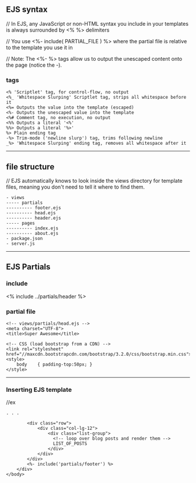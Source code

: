 EJS syntax
----------


// In EJS, any JavaScript or non-HTML syntax you include in your templates is always surrounded by <% %> delimiters

// You use <%- include( PARTIAL_FILE ) %> where the partial file is relative to the template you use it in

// Note: The <%- %> tags allow us to output the unescaped content onto the page (notice the -).



### tags

```
<% 'Scriptlet' tag, for control-flow, no output
<%_ 'Whitespace Slurping' Scriptlet tag, strips all whitespace before it
<%= Outputs the value into the template (escaped)
<%- Outputs the unescaped value into the template
<%# Comment tag, no execution, no output
<%% Outputs a literal '<%'
%%> Outputs a literal '%>'
%> Plain ending tag
-%> Trim-mode ('newline slurp') tag, trims following newline
_%> 'Whitespace Slurping' ending tag, removes all whitespace after it
```





------------------------------------------------------------------



file structure
--------------

// EJS automatically knows to look inside the views directory for template files, meaning you don't need to tell it where to find them.

```
- views
----- partials
---------- footer.ejs
---------- head.ejs
---------- header.ejs
----- pages
---------- index.ejs
---------- about.ejs
- package.json
- server.js
```



------------------------------------------------------------------


EJS Partials
------------



### include

<% include ../partials/header %>


### partial file

```
<!-- views/partials/head.ejs -->
<meta charset="UTF-8">
<title>Super Awesome</title>

<!-- CSS (load bootstrap from a CDN) -->
<link rel="stylesheet" href="//maxcdn.bootstrapcdn.com/bootstrap/3.2.0/css/bootstrap.min.css">
<style>
    body    { padding-top:50px; }
</style>
```



---------------------------------------------------------------------



### Inserting EJS template

//ex
```
. . .

        <div class="row">
            <div class="col-lg-12">
                <div class="list-group">
                  <!-- loop over blog posts and render them -->
                  LIST_OF_POSTS
                </div>
            </div>
        </div>
        <%- include('partials/footer') %>
    </div>
</body>
```



